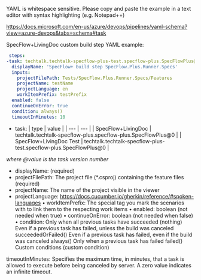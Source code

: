 YAML is whitespace sensitive. Please copy and paste the example in a text editor with syntax highlighting (e.g. Notepad++)

https://docs.microsoft.com/en-us/azure/devops/pipelines/yaml-schema?view=azure-devops&tabs=schema#task

SpecFlow+LivingDoc custom build step YAML example:

```yaml
 steps:
-task: techtalk.techtalk-specflow-plus-test.specflow-plus.SpecFlowPlus@0
  displayName: 'SpecFlow+ build step SpecFlow.Plus.Runner.Specs'
  inputs:
    projectFilePath: Tests/SpecFlow.Plus.Runner.Specs/Features
    projectName: testName
    projectLanguage: en
    workItemPrefix: testPrefix
  enabled: false
  continueOnError: true
  condition: always()
  timeoutInMinutes: 10
```

* task:
| type | value |
| --- | --- |
| SpecFlow+LivingDoc  | techtalk.techtalk-specflow-plus.specflow-plus.SpecFlowPlus@0  |
| SpecFlow+LivingDoc Test  | techtalk.techtalk-specflow-plus-test.specflow-plus.SpecFlowPlus@0  |

_where @value is the task version number_

* displayName: (required)
* projectFilePath: The project file (*.csproj) containing the feature files (required)
* projectName: The name of the project visible in the viewer
* projectLanguage: https://docs.cucumber.io/gherkin/reference/#spoken-languages
	• workItemPrefix: The special tag you mark the scenarios with to link them to the respecting work items
	• enabled: boolean (not needed when true)
	• continueOnError: boolean  (not needed when false)
	• condition:
Only when all previous tasks have succeeded	(nothing)
Even if a previous task has failed, unless the build was canceled	succeededOrFailed()
Even if a previous task has failed, even if the build was canceled	always()
Only when a previous task has failed	failed()
Custom conditions	(custom condition)

timeoutInMinutes: Specifies the maximum time, in minutes, that a task is allowed to execute before being canceled by server. A zero value indicates an infinite timeout.